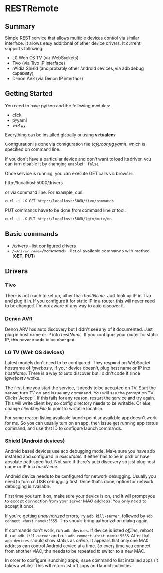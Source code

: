 # RESTRemote

## Summary

Simple REST service that allows multiple devices control via similar interface. It allows easy additional of other device drivers. It current supports following:

* LG Web OS TV (via WebSockets)
* Tivo (via Tivo IP interface)
* nVidia Shield (and probably other Android devices, via adb debug capability)
* Denon AVR (via Denon IP interface)

## Getting Started

You need to have python and the following modules:

* click
* pyyaml
* ws4py

Everything can be installed globally or using **virtualenv**

Configuration is done via configuration file (*cfg/config.yaml*), which is specified on command line.

If you don't have a particular device and don't want to load its driver, you can turn disable it by changing `enabled: false`.

Once service is running, you can execute GET calls via browser:

http://localhost:5000/drivers

or via command line. For example, curl:

`curl -i -X GET http://localhost:5000/tivo/commands`

PUT commands have to be done from command line or tool:

`curl -i -X PUT http://localhost:5000/lgtv/mute/on`

## Basic commands

* */drivers* - list configured drivers
* */`<driver name>`/commands* - list all available commands with method (**GET**, **PUT**)


## Drivers

### Tivo

There is not much to set up, other than *hostName*. Just look up IP in Tivo and plug it in. If you configure it for static IP in a router, this will never need to be changed. I'm not aware of any way to auto discover it.

### Denon AVR

Denon ARV has auto discovery but I didn't see any of it documented. Just plug in host name or IP into *hostName*. If you configure your router for static IP, this never needs to be changed.

### LG TV (Web OS devices)

Latest models don't need to be configured. They respond on WebSocket hostname of *lgwebostv*. If your device doesn't, plug host name or IP into *hostName*. There is a way to auto discover but I didn't code it since *lgwebostv* works.

The first time you start the service, it needs to be accepted on TV. Start the server, turn TV on and issue any command. You will see the prompt on TV. Clicks 'Accept'. If this fails for any reason, restart the service and try again. This will write client key so config directory needs to be writable. Or else, change *clientKeyFile* to point to writable location.

For some reason listing available launch point or available app doesn't work for me. So you can usually turn on an app, then issue get running app status command, and use that ID to configure launch commands.

### Shield (Android devices)

Android based devices use adb debugging mode. Make sure you have adb installed and configured in *executable*. It either has to be in path or have absolute path specified. Not sure if there's auto discovery so just plug host name or IP into *hostName*.

Android device needs to be configured for network debugging. Usually you need to turn on USB debugging first. Once that's done, option for network debugging is available.

First time you turn it on, make sure your device is on, and it will prompt you to accept connection from your server MAC address. You only need to accept it once.

If you're getting *unauthorized* errors, try `adb kill-server`, followed by `adb connect <host name>:5555`. This should bring authorization dialog again.

If commands don't work, run `adb devices`. If device is listed *offline*, reboot it, run `adb kill-server` and run `adb connect <host name>:5555`. After that, `adb devices` should show status as *online*. It appears that only one MAC address can control Android device at a time. So every time you connect from another MAC, this needs to be repeated to switch to a new MAC.

In order to configure launching apps, issue command to list installed apps (it takes a while). This will return list off apps and launch activities.
